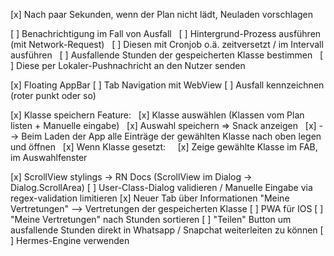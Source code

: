 [x] Nach paar Sekunden, wenn der Plan nicht lädt, Neuladen vorschlagen

[ ] Benachrichtigung im Fall von Ausfall
&nbsp;&nbsp;[ ] Hintergrund-Prozess ausführen (mit Network-Request)
&nbsp;&nbsp;[ ] Diesen mit Cronjob o.ä. zeitversetzt / im Intervall ausführen
&nbsp;&nbsp;[ ] Ausfallende Stunden der gespeicherten Klasse bestimmen
&nbsp;&nbsp;[ ] Diese per Lokaler-Pushnachricht an den Nutzer senden

[x] Floating AppBar
[ ] Tab Navigation mit WebView
[ ] Ausfall kennzeichnen (roter punkt oder so)

[x] Klasse speichern Feature:
&nbsp;&nbsp;[x] Klasse auswählen (Klassen vom Plan listen + Manuelle eingabe)
&nbsp;&nbsp;[x] Auswahl speichern => Snack anzeigen
&nbsp;&nbsp;[x] --> Beim Laden der App alle Einträge der gewählten Klasse nach oben legen und öffnen
&nbsp;&nbsp;[x] Wenn Klasse gesetzt:
&nbsp;&nbsp;&nbsp;&nbsp;[x] Zeige gewählte Klasse im FAB, im Auswahlfenster

[x] ScrollView stylings -> RN Docs (ScrollView im Dialog -> Dialog.ScrollArea)
[ ] User-Class-Dialog validieren / Manuelle Eingabe via regex-validation limitieren
[x] Neuer Tab über Informationen "Meine Vertretungen" --> Vertretungen der gespeicherten Klasse
[ ] PWA für IOS
[ ] "Meine Vertretungen" nach Stunden sortieren
[ ] "Teilen" Button um ausfallende Stunden direkt in Whatsapp / Snapchat weiterleiten zu können
[ ] Hermes-Engine verwenden
